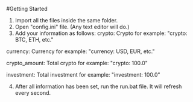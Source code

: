 #Getting Started
1. Import all the files inside the same folder.
2. Open "config.ini" file. (Any text editor will do.)
3. Add your information as follows:
crypto: Crypto for example: "crypto: BTC, ETH, etc."

currency: Currency for example: "currency: USD, EUR, etc."

crypto_amount: Total crypto for example: "crypto: 100.0"

investment: Total investment for example: "investment: 100.0"

4. After all information has been set, run the run.bat file. It will refresh every second.
